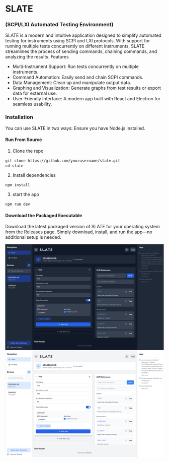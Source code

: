 # SLATE 
### (SCPI/LXI Automated Testing Environment)

SLATE is a modern and intuitive application designed to simplify automated testing for instruments using SCPI and LXI protocols. With support for running multiple tests concurrently on different instruments, SLATE streamlines the process of sending commands, chaining commands, and analyzing the results.
Features
- Multi-Instrument Support: Run tests concurrently on multiple instruments.
- Command Automation: Easily send and chain SCPI commands.
- Data Management: Clean up and manipulate output data.
- Graphing and Visualization: Generate graphs from test results or export data for external use.
- User-Friendly Interface: A modern app built with React and Electron for seamless usability.

### Installation

You can use SLATE in two ways:
Ensure you have Node.js installed.
#### Run From Source
1. Clone the repo
``` 
git clone https://github.com/yourusername/slate.git
cd slate
```
2. Install dependencies
```
npm install
```
3. start the app
```
npm run dev
```
#### Download the Packaged Executable
Download the latest packaged version of SLATE for your operating system from the Releases page. Simply download, install, and run the app—no additional setup is needed.

![Dark Mode](dark.png)
![Light Mode](light.png)